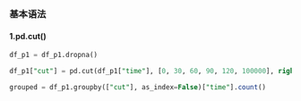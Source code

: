 ### 基本语法

#### 1.pd.cut()

```sql
df_p1 = df_p1.dropna()

df_p1["cut"] = pd.cut(df_p1["time"], [0, 30, 60, 90, 120, 100000], right=False, labels=["1", "2", "3", "4", "5"])

grouped = df_p1.groupby(["cut"], as_index=False)["time"].count()
```

